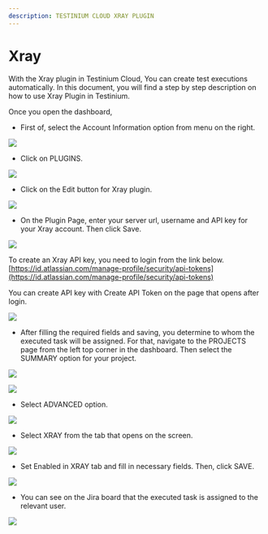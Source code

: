 ```yaml
---
description: TESTINIUM CLOUD XRAY PLUGIN
---
```


# Xray

With the Xray plugin in Testinium Cloud, You can create test executions automatically. In this document, you will find a step by step description on how to use Xray Plugin in Testinium.

Once you open the dashboard,

* First of, select the Account Information option from menu on the right.

![](<../.gitbook/assets/Screen Shot 2022-03-17 at 16.42.22.png>)

* Click on PLUGINS.

![](<../.gitbook/assets/Screen Shot 2022-03-17 at 16.50.48.png>)

* Click on the Edit button for Xray plugin.

![](<../.gitbook/assets/Screen Shot 2022-03-17 at 16.54.09.png>)

* On the Plugin Page, enter your server url, username and API key for your Xray account. Then click Save.

![](<../.gitbook/assets/Screen Shot 2022-03-18 at 08.23.37.png>)

To create an Xray API key, you need to login from the link below.\
[https://id.atlassian.com/manage-profile/security/api-tokens](https://id.atlassian.com/manage-profile/security/api-tokens)

You can create API key with Create API Token on the page that opens after login.

![](<../.gitbook/assets/MicrosoftTeams-image (1).png>)

* After filling the required fields and saving, you determine to whom the executed task will be assigned. For that, navigate to the PROJECTS page from the left top corner in the dashboard. Then select the SUMMARY option for your project.

![](<../.gitbook/assets/Screen Shot 2022-03-18 at 08.37.37 (1).png>)

![](<../.gitbook/assets/Screen Shot 2022-03-18 at 08.38.18.png>)

* Select ADVANCED option.

![](<../.gitbook/assets/Screen Shot 2022-03-18 at 08.41.04.png>)

* Select XRAY from the tab that opens on the screen.

![](<../.gitbook/assets/Screen Shot 2022-03-18 at 08.43.12.png>)

* Set Enabled in XRAY tab and fill in necessary fields. Then, click SAVE.

![](<../.gitbook/assets/Screen Shot 2022-03-18 at 09.09.53.png>)

* You can see on the Jira board that the executed task is assigned to the relevant user.

![](../.gitbook/assets/MicrosoftTeams-image.png)
